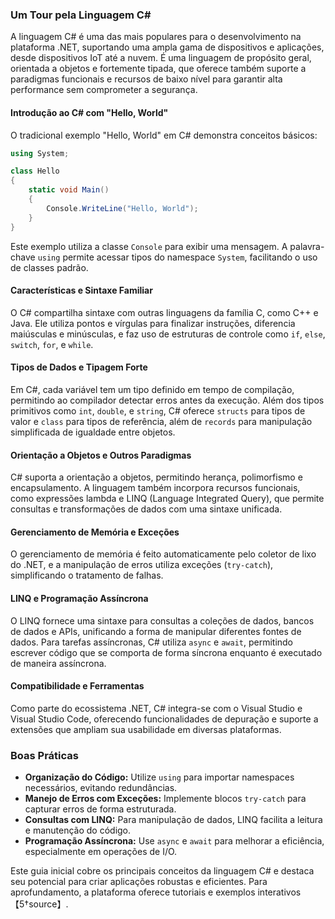 ### Um Tour pela Linguagem C#

A linguagem C# é uma das mais populares para o desenvolvimento na plataforma .NET, suportando uma ampla gama de dispositivos e aplicações, desde dispositivos IoT até a nuvem. É uma linguagem de propósito geral, orientada a objetos e fortemente tipada, que oferece também suporte a paradigmas funcionais e recursos de baixo nível para garantir alta performance sem comprometer a segurança.

#### Introdução ao C# com "Hello, World"
O tradicional exemplo "Hello, World" em C# demonstra conceitos básicos:
```csharp
using System;

class Hello
{
    static void Main()
    {
        Console.WriteLine("Hello, World");
    }
}
```
Este exemplo utiliza a classe `Console` para exibir uma mensagem. A palavra-chave `using` permite acessar tipos do namespace `System`, facilitando o uso de classes padrão.

#### Características e Sintaxe Familiar
O C# compartilha sintaxe com outras linguagens da família C, como C++ e Java. Ele utiliza pontos e vírgulas para finalizar instruções, diferencia maiúsculas e minúsculas, e faz uso de estruturas de controle como `if`, `else`, `switch`, `for`, e `while`.

#### Tipos de Dados e Tipagem Forte
Em C#, cada variável tem um tipo definido em tempo de compilação, permitindo ao compilador detectar erros antes da execução. Além dos tipos primitivos como `int`, `double`, e `string`, C# oferece `structs` para tipos de valor e `class` para tipos de referência, além de `records` para manipulação simplificada de igualdade entre objetos.

#### Orientação a Objetos e Outros Paradigmas
C# suporta a orientação a objetos, permitindo herança, polimorfismo e encapsulamento. A linguagem também incorpora recursos funcionais, como expressões lambda e LINQ (Language Integrated Query), que permite consultas e transformações de dados com uma sintaxe unificada.

#### Gerenciamento de Memória e Exceções
O gerenciamento de memória é feito automaticamente pelo coletor de lixo do .NET, e a manipulação de erros utiliza exceções (`try-catch`), simplificando o tratamento de falhas. 

#### LINQ e Programação Assíncrona
O LINQ fornece uma sintaxe para consultas a coleções de dados, bancos de dados e APIs, unificando a forma de manipular diferentes fontes de dados. Para tarefas assíncronas, C# utiliza `async` e `await`, permitindo escrever código que se comporta de forma síncrona enquanto é executado de maneira assíncrona.

#### Compatibilidade e Ferramentas
Como parte do ecossistema .NET, C# integra-se com o Visual Studio e Visual Studio Code, oferecendo funcionalidades de depuração e suporte a extensões que ampliam sua usabilidade em diversas plataformas.

### Boas Práticas
- **Organização do Código:** Utilize `using` para importar namespaces necessários, evitando redundâncias.
- **Manejo de Erros com Exceções:** Implemente blocos `try-catch` para capturar erros de forma estruturada.
- **Consultas com LINQ:** Para manipulação de dados, LINQ facilita a leitura e manutenção do código.
- **Programação Assíncrona:** Use `async` e `await` para melhorar a eficiência, especialmente em operações de I/O.

Este guia inicial cobre os principais conceitos da linguagem C# e destaca seu potencial para criar aplicações robustas e eficientes. Para aprofundamento, a plataforma oferece tutoriais e exemplos interativos【5†source】.